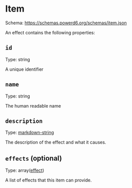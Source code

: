 # Item

Schema: https://schemas.powerd6.org/schemas/item.json

An effect contains the following properties:

## `id`

Type: string

A unique identifier

## `name`

Type: string

The human readable name

## `description`

Type: [markdown-string](markdown-string.md)

The description of the effect and what it causes.

## `effects` (optional)

Type: array([effect](effect.md))

A list of effects that this item can provide.
